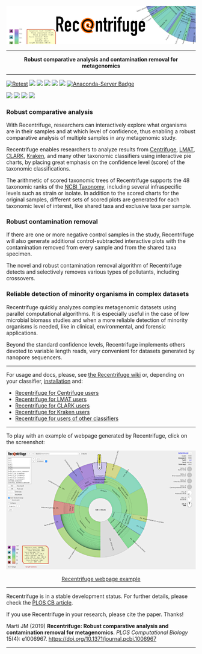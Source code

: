 <p align="center"><a href="http://www.recentrifuge.org" target="_blank">
<img src="https://raw.githubusercontent.com/khyox/rcf-aux/master/RCFheader.png" alt="Recentrifuge" width="900px"/></a></p><hr>
<p align="center"><b>Robust comparative analysis and contamination removal for metagenomics</b>
</p> 


____
[![Retest](https://github.com/khyox/Recentrifuge/actions/workflows/retest.yaml/badge.svg?branch=v1.14.0)](https://github.com/khyox/recentrifuge/actions/workflows/retest.yaml)
[![](https://img.shields.io/maintenance/yes/2024.svg)](http://www.recentrifuge.org)
[![](https://img.shields.io/github/languages/top/khyox/recentrifuge.svg)](https://pypi.org/project/recentrifuge/)
[![](https://img.shields.io/pypi/pyversions/recentrifuge.svg)](https://pypi.org/project/recentrifuge/)
[![](https://img.shields.io/pypi/v/recentrifuge.svg)](https://pypi.org/project/recentrifuge/)
[![](https://img.shields.io/pypi/wheel/recentrifuge.svg)](https://pypi.org/project/recentrifuge/)
[![Anaconda-Server Badge](https://anaconda.org/bioconda/recentrifuge/badges/version.svg)](https://anaconda.org/bioconda/recentrifuge)

[![](https://img.shields.io/badge/platforms-linux%20%7C%20macos%20%7C%20win-lightgrey.svg)](http://www.recentrifuge.org)
[![](https://img.shields.io/github/languages/count/khyox/recentrifuge.svg)](http://www.recentrifuge.org)
[![](https://img.shields.io/website-up-down-green-red/http/www.recentrifuge.org.svg?label=recentrifuge.org)](http://www.recentrifuge.org)
[![](https://img.shields.io/badge/Publication-PLOS_Computational_Biology-violet.svg)](https://journals.plos.org/ploscompbiol/article?id=10.1371/journal.pcbi.1006967)


### Robust comparative analysis

With Recentrifuge, researchers can interactively explore what organisms are in their samples and at which level of confidence, thus enabling a robust comparative analysis of multiple samples in any metagenomic study.

Recentrifuge enables researchers to analyze results from [Centrifuge](http://www.ccb.jhu.edu/software/centrifuge/), [LMAT](https://computation.llnl.gov/projects/livermore-metagenomics-analysis-toolkit), [CLARK](http://clark.cs.ucr.edu/), [Kraken](http://ccb.jhu.edu/software/kraken/), and many other taxonomic classifiers using interactive pie charts, by placing great emphasis on the confidence level (score) of the taxonomic classifications. 

The arithmetic of scored taxonomic trees of Recentrifuge supports the 48 taxonomic ranks of the [NCBI Taxonomy](https://www.ncbi.nlm.nih.gov/taxonomy), including several infraspecific levels such as strain or isolate. In addition to the scored charts for the original samples, different sets of scored plots are generated for each taxonomic level of interest, like shared taxa and exclusive taxa per sample.

### Robust contamination removal

If there are one or more negative control samples in the study, Recentrifuge will also generate additional control-subtracted interactive plots with the contamination removed from every sample and from the shared taxa specimen. 

The novel and robust contamination removal algorithm of Recentrifuge detects and selectively removes various types of pollutants, including crossovers.

### Reliable detection of minority organisms in complex datasets

Recentrifuge quickly analyzes complex metagenomic datasets using parallel computational algorithms. It is especially useful in the case of low microbial biomass studies and when a more reliable detection of minority organisms is needed, like in clinical, environmental, and forensic applications. 

Beyond the standard confidence levels, Recentrifuge implements others devoted to variable length reads, very convenient for datasets generated by nanopore sequencers.

____
For usage and docs, please, see [the Recentrifuge wiki](https://github.com/khyox/recentrifuge/wiki) or, depending on your classifier, [installation](https://github.com/khyox/recentrifuge/wiki/Installation) and:
 * [Recentrifuge for Centrifuge users](https://github.com/khyox/recentrifuge/wiki/Running-recentrifuge-for-Centrifuge)
 * [Recentrifuge for LMAT users](https://github.com/khyox/recentrifuge/wiki/Running-recentrifuge-for-LMAT)
 * [Recentrifuge for CLARK users](https://github.com/khyox/recentrifuge/wiki/Running-recentrifuge-for-CLARK)
 * [Recentrifuge for Kraken users](https://github.com/khyox/recentrifuge/wiki/Running-recentrifuge-for-Kraken)
 * [Recentrifuge for users of other classifiers](https://github.com/khyox/recentrifuge/wiki/Running-recentrifuge-for-a-generic-classifier)
____
To play with an example of webpage generated by Recentrifuge, click on the screenshot: 

<p align="center">
  <a href="https://rawgit.com/khyox/rcf-aux/master/TEST.rcf.html?dataset=5&node=0&collapse=false&color=true&depth=30&font=12&key=true" target="_blank">
    <img src="https://raw.githubusercontent.com/khyox/rcf-aux/master/RCF_screenshot_750.png" alt="Recentrifuge test screenshot" width="750px"/></a></p>
<p align="center">
  <a href="https://rawgit.com/khyox/rcf-aux/master/TEST.rcf.html?dataset=5&node=0&collapse=false&color=true&depth=30&font=12&key=true" target="_blank">Recentrifuge webpage example</a><p align="center">

____
Recentrifuge is in a stable development status. For further details, please check the [PLOS CB article](https://doi.org/10.1371/journal.pcbi.1006967).

If you use Recentrifuge in your research, please cite the paper. Thanks!

Martí JM (2019) **Recentrifuge: Robust comparative analysis and contamination removal for metagenomics**. _PLOS Computational Biology_ 15(4): e1006967.  https://doi.org/10.1371/journal.pcbi.1006967
____
